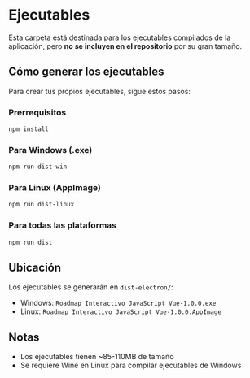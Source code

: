 # Ejecutables

Esta carpeta está destinada para los ejecutables compilados de la aplicación, pero **no se incluyen en el repositorio** por su gran tamaño.

## Cómo generar los ejecutables

Para crear tus propios ejecutables, sigue estos pasos:

### Prerrequisitos
```bash
npm install
```

### Para Windows (.exe)
```bash
npm run dist-win
```

### Para Linux (AppImage)
```bash
npm run dist-linux
```

### Para todas las plataformas
```bash
npm run dist
```

## Ubicación
Los ejecutables se generarán en `dist-electron/`:
- Windows: `Roadmap Interactivo JavaScript Vue-1.0.0.exe`
- Linux: `Roadmap Interactivo JavaScript Vue-1.0.0.AppImage`

## Notas
- Los ejecutables tienen ~85-110MB de tamaño
- Se requiere Wine en Linux para compilar ejecutables de Windows

